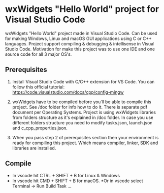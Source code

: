 # wxWidgets "Hello World" project for Visual Studio Code
wxWidgets "Hello World" project made in Visual Studio Code. Can be used for making Windows, Linux and macOS GUI applications using C or C++ languages. Project support compiling & debugging & intellisense in Visual Studio Code. 
Motivation for make this project was to use one IDE and one source code for all 3 major OS's.

## Prerequisites
1. Install Visual Studio Code with C/C++ extension for VS Code. You can follow this official tutorial: https://code.visualstudio.com/docs/cpp/config-mingw

2. wxWidgets have to be compiled before you'll be able to compile this project. See /doc folder for info how to do it. There is separate pdf document per Operating Systems. 
Project is using wxWidgets libraries from folders structure as it's explained in /doc folder. In case you use different folders structure you need to modify tasks.json, launch.json and c_cpp_properties.json.

3. When you pass step 2 of prerequisites section then your environment is ready for compiling this project. Which means compiler, linker, SDK and libraries are installed. 

## Compile
* In vscode hit CTRL + SHIFT + B for Linux & Windows
* In vscode hit CMD + SHIFT + B for macOS.
*Or in vscode select Terminal -> Run Build Task ...
